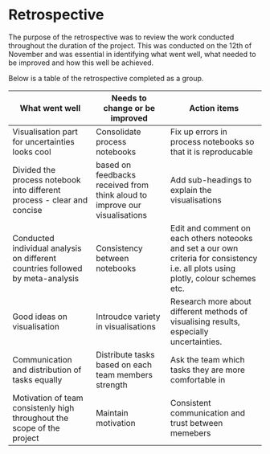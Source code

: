 # Retrospective 

The purpose of the retrospective was to review the work conducted throughout the duration of the project. This was conducted on the 12th of November and was essential in identifying what went well, what needed to be improved and how this well be achieved. 

Below is a table of the retrospective completed as a group.


| What went well  | Needs to change or be improved | Action items |
| ------------- | ------------- | ------------- |
| Visualisation part for uncertainties looks cool  | Consolidate process notebooks  | Fix up errors in process notebooks so that it is reproducable  |
| Divided the process notebook into different process - clear and concise  | based on feedbacks received from think aloud to improve our visualisations  | Add sub-headings to explain the visualisations  |
| Conducted individual analysis on different countries followed by meta-analysis   | Consistency between notebooks  | Edit and comment on each others noteooks and set a our own criteria for consistency i.e. all plots using plotly, colour schemes etc.   |
| Good ideas on visualisation  | Introudce variety in visualisations  | Research more about different methods of visualising results, especially uncertainties.   |
| Communication and distribution of tasks equally  | Distribute tasks based on each team members strength   | Ask the team which tasks they are more comfortable in   |
| Motivation of team consistenly high throughout the scope of the project  | Maintain motivation  | Consistent communication and trust between memebers  |
